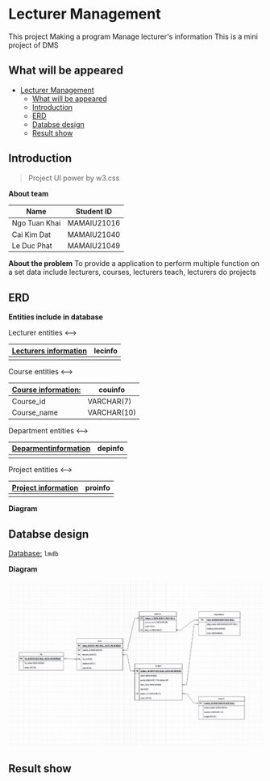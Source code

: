 # Lecturer Management
<!-- Add a IU pic there -->

<!-- Preface -->
This project Making a program Manage lecturer's information
</sub> This is a mini project of DMS </sub>

<!-- Map of content -->
## What will be appeared
- [Lecturer Management](#lecturer-management)
  - [What will be appeared](#what-will-be-appeared)
  - [Introduction](#introduction)
  - [ERD](#erd)
  - [Databse design](#databse-design)
  - [Result show](#result-show)

## Introduction

> Project UI power by w3.css

**About team**

|Name|Student ID|
|-|-|
|Ngo Tuan Khai|MAMAIU21016|
|Cai Kim Dat|MAMAIU21040|
|Le Duc Phat|MAMAIU21049|

**About the problem**
To provide a application to perform multiple function on a set data include lecturers, courses, lecturers teach, lecturers do projects

## ERD

**Entities include in database**

<!--> Lecturer entities <-->
|<u>Lecturers information</u>|lecinfo|
|-|-|
||||

<!--> Course entities <-->
|<u>Course information:</u>|couinfo|
|-|-|
|Course_id|VARCHAR(7)|
|Course_name|VARCHAR(10)|

<!--> Department entities <-->
|<u>Deparmentinformation</u>|depinfo|
|-|-|
|||

<!--> Project entities <-->
|<u>Project information</u>|proinfo|
|-|-|
|||

**Diagram**

## Databse design

<u>Database:</u> ```lmdb```

**Diagram**

![This a drap diagram NOT the result](./Illustration/ERD_DBS.drawio.png)

## Result show

